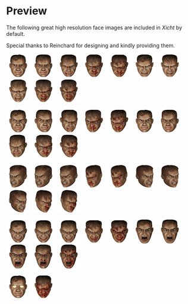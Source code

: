 # Preview

The following great high resolution face images are included in *Xicht* by default.

Special thanks to Reinchard for designing and kindly providing them.

<img src="https://raw.githubusercontent.com/urbanware-org/xicht/master/Images/face_look_center_100.png" alt="Image" height="64px"> <img src="https://raw.githubusercontent.com/urbanware-org/xicht/master/Images/face_look_center_80.png" alt="Image" height="64px">
<img src="https://raw.githubusercontent.com/urbanware-org/xicht/master/Images/face_look_center_60.png" alt="Image" height="64px"> <img src="https://raw.githubusercontent.com/urbanware-org/xicht/master/Images/face_look_center_40.png" alt="Image" height="64px">
<img src="https://raw.githubusercontent.com/urbanware-org/xicht/master/Images/face_look_center_20.png" alt="Image" height="64px"> <img src="https://raw.githubusercontent.com/urbanware-org/xicht/master/Images/face_hurt_center_100.png" alt="Image" height="64px">
<img src="https://raw.githubusercontent.com/urbanware-org/xicht/master/Images/face_hurt_center_80.png" alt="Image" height="64px"> <img src="https://raw.githubusercontent.com/urbanware-org/xicht/master/Images/face_hurt_center_60.png" alt="Image" height="64px">
<img src="https://raw.githubusercontent.com/urbanware-org/xicht/master/Images/face_hurt_center_40.png" alt="Image" height="64px"> <img src="https://raw.githubusercontent.com/urbanware-org/xicht/master/Images/face_hurt_center_20.png" alt="Image" height="64px">

<img src="https://raw.githubusercontent.com/urbanware-org/xicht/master/Images/face_look_right_100.png" alt="Image" height="64px"> <img src="https://raw.githubusercontent.com/urbanware-org/xicht/master/Images/face_look_right_80.png" alt="Image" height="64px">
<img src="https://raw.githubusercontent.com/urbanware-org/xicht/master/Images/face_look_right_60.png" alt="Image" height="64px"> <img src="https://raw.githubusercontent.com/urbanware-org/xicht/master/Images/face_look_right_40.png" alt="Image" height="64px">
<img src="https://raw.githubusercontent.com/urbanware-org/xicht/master/Images/face_look_right_20.png" alt="Image" height="64px"> <img src="https://raw.githubusercontent.com/urbanware-org/xicht/master/Images/face_look_left_100.png" alt="Image" height="64px">
<img src="https://raw.githubusercontent.com/urbanware-org/xicht/master/Images/face_look_left_80.png" alt="Image" height="64px"> <img src="https://raw.githubusercontent.com/urbanware-org/xicht/master/Images/face_look_left_60.png" alt="Image" height="64px">
<img src="https://raw.githubusercontent.com/urbanware-org/xicht/master/Images/face_look_left_40.png" alt="Image" height="64px"> <img src="https://raw.githubusercontent.com/urbanware-org/xicht/master/Images/face_look_left_20.png" alt="Image" height="64px">

<img src="https://raw.githubusercontent.com/urbanware-org/xicht/master/Images/face_hurt_right_100.png" alt="Image" height="64px"> <img src="https://raw.githubusercontent.com/urbanware-org/xicht/master/Images/face_hurt_right_80.png" alt="Image" height="64px">
<img src="https://raw.githubusercontent.com/urbanware-org/xicht/master/Images/face_hurt_right_60.png" alt="Image" height="64px"> <img src="https://raw.githubusercontent.com/urbanware-org/xicht/master/Images/face_hurt_right_40.png" alt="Image" height="64px">
<img src="https://raw.githubusercontent.com/urbanware-org/xicht/master/Images/face_hurt_right_20.png" alt="Image" height="64px"> <img src="https://raw.githubusercontent.com/urbanware-org/xicht/master/Images/face_hurt_left_100.png" alt="Image" height="64px">
<img src="https://raw.githubusercontent.com/urbanware-org/xicht/master/Images/face_hurt_left_80.png" alt="Image" height="64px"> <img src="https://raw.githubusercontent.com/urbanware-org/xicht/master/Images/face_hurt_left_60.png" alt="Image" height="64px">
<img src="https://raw.githubusercontent.com/urbanware-org/xicht/master/Images/face_hurt_left_40.png" alt="Image" height="64px"> <img src="https://raw.githubusercontent.com/urbanware-org/xicht/master/Images/face_hurt_left_20.png" alt="Image" height="64px">

<img src="https://raw.githubusercontent.com/urbanware-org/xicht/master/Images/face_smile_100.png" alt="Image" height="64px"> <img src="https://raw.githubusercontent.com/urbanware-org/xicht/master/Images/face_smile_80.png" alt="Image" height="64px">
<img src="https://raw.githubusercontent.com/urbanware-org/xicht/master/Images/face_smile_60.png" alt="Image" height="64px"> <img src="https://raw.githubusercontent.com/urbanware-org/xicht/master/Images/face_smile_40.png" alt="Image" height="64px">
<img src="https://raw.githubusercontent.com/urbanware-org/xicht/master/Images/face_smile_20.png" alt="Image" height="64px"> <img src="https://raw.githubusercontent.com/urbanware-org/xicht/master/Images/face_shock_100.png" alt="Image" height="64px">
<img src="https://raw.githubusercontent.com/urbanware-org/xicht/master/Images/face_shock_80.png" alt="Image" height="64px"> <img src="https://raw.githubusercontent.com/urbanware-org/xicht/master/Images/face_shock_60.png" alt="Image" height="64px">
<img src="https://raw.githubusercontent.com/urbanware-org/xicht/master/Images/face_shock_40.png" alt="Image" height="64px"> <img src="https://raw.githubusercontent.com/urbanware-org/xicht/master/Images/face_shock_20.png" alt="Image" height="64px">

<img src="https://raw.githubusercontent.com/urbanware-org/xicht/master/Images/face_invincible.png" alt="Image" height="64px"> <img src="https://raw.githubusercontent.com/urbanware-org/xicht/master/Images/face_dead.png" alt="Image" height="64px">

